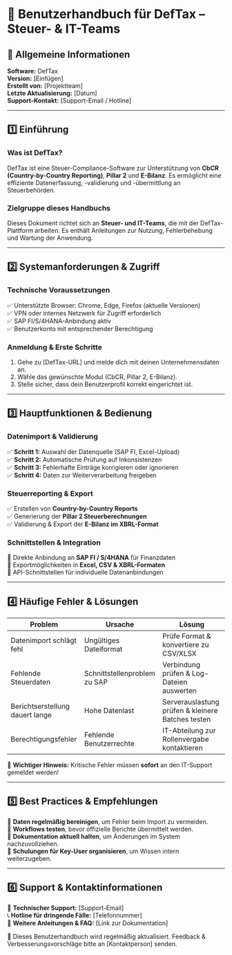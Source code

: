 # 📘 Benutzerhandbuch für DefTax – Steuer- & IT-Teams

## 📌 **Allgemeine Informationen**
**Software:** DefTax  
**Version:** [Einfügen]  
**Erstellt von:** [Projektteam]  
**Letzte Aktualisierung:** [Datum]  
**Support-Kontakt:** [Support-Email / Hotline]  

---
## **1️⃣ Einführung**
### **Was ist DefTax?**
DefTax ist eine Steuer-Compliance-Software zur Unterstützung von **CbCR (Country-by-Country Reporting)**, **Pillar 2** und **E-Bilanz**. Es ermöglicht eine effiziente Datenerfassung, -validierung und -übermittlung an Steuerbehörden.

### **Zielgruppe dieses Handbuchs**
Dieses Dokument richtet sich an **Steuer- und IT-Teams**, die mit der DefTax-Plattform arbeiten. Es enthält Anleitungen zur Nutzung, Fehlerbehebung und Wartung der Anwendung.

---
## **2️⃣ Systemanforderungen & Zugriff**
### **Technische Voraussetzungen**
✅ Unterstützte Browser: Chrome, Edge, Firefox (aktuelle Versionen)  
✅ VPN oder internes Netzwerk für Zugriff erforderlich  
✅ SAP FI/S/4HANA-Anbindung aktiv  
✅ Benutzerkonto mit entsprechender Berechtigung  

### **Anmeldung & Erste Schritte**
1. Gehe zu [DefTax-URL] und melde dich mit deinen Unternehmensdaten an.  
2. Wähle das gewünschte Modul (CbCR, Pillar 2, E-Bilanz).  
3. Stelle sicher, dass dein Benutzerprofil korrekt eingerichtet ist.  

---
## **3️⃣ Hauptfunktionen & Bedienung**
### **Datenimport & Validierung**
✅ **Schritt 1:** Auswahl der Datenquelle (SAP FI, Excel-Upload)  
✅ **Schritt 2:** Automatische Prüfung auf Inkonsistenzen  
✅ **Schritt 3:** Fehlerhafte Einträge korrigieren oder ignorieren  
✅ **Schritt 4:** Daten zur Weiterverarbeitung freigeben  

### **Steuerreporting & Export**
✅ Erstellen von **Country-by-Country Reports**  
✅ Generierung der **Pillar 2 Steuerberechnungen**  
✅ Validierung & Export der **E-Bilanz im XBRL-Format**  

### **Schnittstellen & Integration**
📌 Direkte Anbindung an **SAP FI / S/4HANA** für Finanzdaten  
📌 Exportmöglichkeiten in **Excel, CSV & XBRL-Formaten**  
📌 API-Schnittstellen für individuelle Datenanbindungen  

---
## **4️⃣ Häufige Fehler & Lösungen**
| Problem | Ursache | Lösung |
|---------------|--------------|----------------|
| Datenimport schlägt fehl | Ungültiges Dateiformat | Prüfe Format & konvertiere zu CSV/XLSX |
| Fehlende Steuerdaten | Schnittstellenproblem zu SAP | Verbindung prüfen & Log-Dateien auswerten |
| Berichtserstellung dauert lange | Hohe Datenlast | Serverauslastung prüfen & kleinere Batches testen |
| Berechtigungsfehler | Fehlende Benutzerrechte | IT-Abteilung zur Rollenvergabe kontaktieren |

📢 **Wichtiger Hinweis:** Kritische Fehler müssen **sofort** an den IT-Support gemeldet werden!

---
## **5️⃣ Best Practices & Empfehlungen**
📌 **Daten regelmäßig bereinigen**, um Fehler beim Import zu vermeiden.  
📌 **Workflows testen**, bevor offizielle Berichte übermittelt werden.  
📌 **Dokumentation aktuell halten**, um Änderungen im System nachzuvollziehen.  
📌 **Schulungen für Key-User organisieren**, um Wissen intern weiterzugeben.  

---
## **6️⃣ Support & Kontaktinformationen**
📩 **Technischer Support:** [Support-Email]  
📞 **Hotline für dringende Fälle:** [Telefonnummer]  
📘 **Weitere Anleitungen & FAQ:** [Link zur Dokumentation]  

📌 Dieses Benutzerhandbuch wird regelmäßig aktualisiert. Feedback & Verbesserungsvorschläge bitte an [Kontaktperson] senden.  

